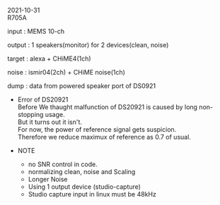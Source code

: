 2021-10-31  
R705A  
  
input : MEMS 10-ch

output : 1 speakers(monitor) for 2 devices(clean, noise)

target : alexa + CHiME4(1ch)  
  
noise : ismir04(2ch) + CHiME noise(1ch)  
  
dump   : data from powered speaker port of DS0921   

+  Error of DS20921   
Before We thaught malfunction of DS20921 is caused by long non-stopping usage.   
But it turns out it isn't.   
For now, the power of reference signal gets suspicion.   
Therefore we reduce maximux of reference as 0.7 of usual.    

+ NOTE  
  - no SNR control in code.    
  - normalizing clean, noise and Scaling  
  - Longer Noise  
  - Using 1 output device (studio-capture)
  - Studio capture input in linux must be 48kHz  
